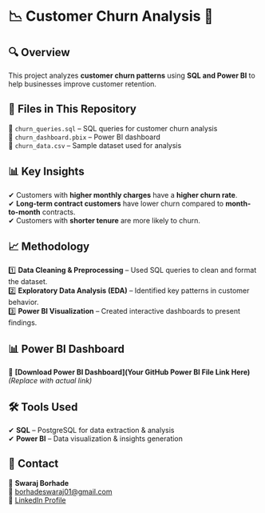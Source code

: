 # 📉 Customer Churn Analysis 🚀  

## 🔍 Overview  
This project analyzes **customer churn patterns** using **SQL and Power BI** to help businesses improve customer retention.  

## 📂 Files in This Repository  
📌 `churn_queries.sql` – SQL queries for customer churn analysis  
📌 `churn_dashboard.pbix` – Power BI dashboard  
📌 `churn_data.csv` – Sample dataset used for analysis  

## 📊 Key Insights  
✔ Customers with **higher monthly charges** have a **higher churn rate**.  
✔ **Long-term contract customers** have lower churn compared to **month-to-month** contracts.  
✔ Customers with **shorter tenure** are more likely to churn.  

## 📈 Methodology  
1️⃣ **Data Cleaning & Preprocessing** – Used SQL queries to clean and format the dataset.  
2️⃣ **Exploratory Data Analysis (EDA)** – Identified key patterns in customer behavior.  
3️⃣ **Power BI Visualization** – Created interactive dashboards to present findings.  

## 📊 Power BI Dashboard  
🔗 **[Download Power BI Dashboard](Your GitHub Power BI File Link Here)** *(Replace with actual link)*  

## 🛠 Tools Used  
✔ **SQL** – PostgreSQL for data extraction & analysis  
✔ **Power BI** – Data visualization & insights generation  

## 📢 Contact  
👤 **Swaraj Borhade**  
📧 borhadeswaraj01@gmail.com  
🔗 [LinkedIn Profile](https://www.linkedin.com/in/swaraj-borhade)  
